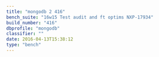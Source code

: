```yaml
---
title: "mongodb 2 416"
bench_suite: "16w15 Test audit and ft optims NXP-17934"
build_number: "416"
dbprofile: "mongodb"
classifier: ""
date: 2016-04-13T15:38:12
type: "bench"
---
```

